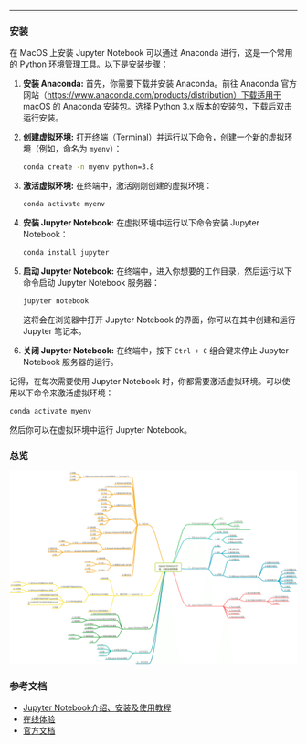 
<article-title title="Jupyter安装"></article-title>

<article-meta date="2023年8月15日"></article-meta>

---

### 安装
在 MacOS 上安装 Jupyter Notebook 可以通过 Anaconda 进行，这是一个常用的 Python 环境管理工具。以下是安装步骤：

1. **安装 Anaconda:**
   首先，你需要下载并安装 Anaconda。前往 Anaconda 官方网站（https://www.anaconda.com/products/distribution）下载适用于 macOS 的 Anaconda 安装包。选择 Python 3.x 版本的安装包，下载后双击运行安装。

2. **创建虚拟环境:**
   打开终端（Terminal）并运行以下命令，创建一个新的虚拟环境（例如，命名为 `myenv`）：

   ```bash
   conda create -n myenv python=3.8
   ```

3. **激活虚拟环境:**
   在终端中，激活刚刚创建的虚拟环境：

   ```bash
   conda activate myenv
   ```

4. **安装 Jupyter Notebook:**
   在虚拟环境中运行以下命令安装 Jupyter Notebook：

   ```bash
   conda install jupyter
   ```

5. **启动 Jupyter Notebook:**
   在终端中，进入你想要的工作目录，然后运行以下命令启动 Jupyter Notebook 服务器：

   ```bash
   jupyter notebook
   ```

   这将会在浏览器中打开 Jupyter Notebook 的界面，你可以在其中创建和运行 Jupyter 笔记本。

6. **关闭 Jupyter Notebook:**
   在终端中，按下 `Ctrl + C` 组合键来停止 Jupyter Notebook 服务器的运行。

记得，在每次需要使用 Jupyter Notebook 时，你都需要激活虚拟环境。可以使用以下命令来激活虚拟环境：

```bash
conda activate myenv
```

然后你可以在虚拟环境中运行 Jupyter Notebook。

### 总览
![img.png](static/img.png) 

### 参考文档
* [Jupyter Notebook介绍、安装及使用教程](https://zhuanlan.zhihu.com/p/33105153)
* [在线体验](https://jupyter.org/try-jupyter/lab/)
* [官方文档](https://jupyter-server.readthedocs.io/en/latest/users/index.html)